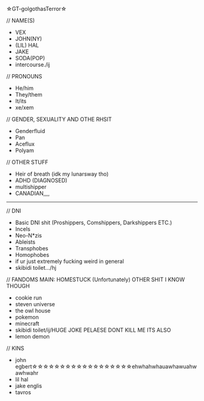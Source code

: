 ☆GT-golgothasTerror☆

// NAME(S)
- VEX
- JOHN(NY)
- (LIL) HAL
- JAKE
- SODA(POP)
- intercourse./ij

// PRONOUNS 
- He/him
- They/them
- It/its
- xe/xem

// GENDER, SEXUALITY AND OTHE RHSIT
- Genderfluid
- Pan
- Aceflux
- Polyam

// OTHER STUFF
- Heir of breath (idk my lunarsway tho)
- ADHD (DIAGNOSED)
- multishipper
- CANADIAN,,,,

-------------------

// DNI 
- Basic DNI shit (Proshippers, Comshippers, Darkshippers ETC.)
- Incels
- Neo-N*zis
- Ableists
- Transphobes
- Homophobes
- if ur just extremely fucking weird in general
- skibidi toilet.../hj

// FANDOMS
MAIN: HOMESTUCK (Unfortunately)
OTHER SHIT I KNOW THOUGH 
- cookie run
- steven universe
- the owl house
- pokemon
- minecraft
- skibidi toilet/ij/HUGE JOKE PELAESE DONT KILL ME ITS ALSO
- lemon demon

// KINS
- john egbert☆☆☆☆☆☆☆☆☆☆☆☆☆☆☆☆☆☆ehwhahwhauawhawuahwawhwahr
- lil hal
- jake englis
- tavros
  
  


